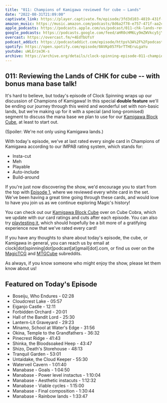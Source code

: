 ```yaml
---
title: "011: Champions of Kamigawa reviewed for cube — Lands"
date: "2022-08-31T21:09:00"
captivate_link: https://player.captivate.fm/episode/3fd3d103-4819-431f-a3e8-0604cc6bcb78
amazon_music: https://music.amazon.com/podcasts/8d6a2f78-e757-471f-aa2c-47afe84c72db/episodes/e8a892e5-61c7-4e95-96ff-ef2932f8f0b1/clock-spinning-011-chk-lands-review-champions-of-kamigawa
apple_podcasts: https://podcasts.apple.com/us/podcast/011-chk-lands-review-champions-of-kamigawa/id1611106302?i=1000578004886
google_podcasts: https://podcasts.google.com/feed/aHR0cHM6Ly9mZWVkcy5jYXB0aXZhdGUuZm0vY2xvY2stc3Bpbm5pbmcv/episode/M2ZkM2QxMDMtNDgxOS00MzFmLWEzZTgtMDYwNGNjNmJjYjc4?sa=X&ved=0CAUQkfYCahcKEwjI3Y3dg_P5AhUAAAAAHQAAAAAQAQ
overcast: https://overcast.fm/+4EdTbUfsY
podcast_addict: https://podcastaddict.com/episode/https%3A%2F%2Fpodcasts.captivate.fm%2Fmedia%2F7bdf7a39-32fd-4c87-b32e-05404be7ef6a%2FClock-20Spinning-20Episode-20011-20-20Champions-20of-20Kamigawa-converted.mp3&podcastId=3861161
spotify: https://open.spotify.com/episode/0AVKp057FbrTTHEruLgaYu
youtube: uWLErze3K-s
archive: https://archive.org/details/clock-spinning-episode-011-champions-of-kamigawa-lands
---
```



## 011: Reviewing the Lands of CHK for cube -- with bonus mana base talk!

It's hard to believe, but today's episode of Clock Spinning wraps up our discussion of Champions of Kamigawa! In this special **double feature** we'll be ending our journey through this weird and wonderful set with non-basic lands, but we're making up for it with a special (and long-promised) segment to discuss the mana base we plan to use for our [Kamigawa Block Cube](https://cubecobra.com/cube/overview/clock-spinning-chk), at least to start out.

(Spoiler: We're not only using Kamigawa lands.)

With today's episode, we've at last rated every single card in Champions of Kamigawa according to our IMPAB rating system, which stands for:

 - Insta-cut
 - Meh
 - Playable
 - Auto-include
 - Build-around

If you're just now discovering the show, we'd encourage you to start from the top with [Episode 1](https://clockspinning.com/episode-1-white-champions-of-kamigawa/), where we reviewed every white card in the set. We've been having a great time going through these cards, and would love to have you join us as we continue exploring Magic's history!

You can check out our [Kamigawa Block Cube](https://cubecobra.com/cube/overview/clock-spinning-chk) over on Cube Cobra, which we update with our card ratings and cuts after each episode. You can also try [playtesting it](https://cubecobra.com/cube/playtest/clock-spinning-chk), which should hopefully be a bit more of a gratifying experience now that we've rated every card!

If you have any thoughts to share about today's episode, the cube, or Kamigawa in general, you can reach us by email at clock[dot]spinning[dot]podcast[at]gmail[dot].com, or find us over on the [MagicTCG](https://www.reddit.com/r/magicTCG/) and [MTGCube](https://www.reddit.com/r/mtgcube/) subreddits.

As always, if you know someone who might enjoy the show, please let them know about us!

## Featured on Today's Episode

* Boseiju, Who Endures - 02:28
* Cloudcrest Lake - 05:57
* Eiganjo Castle - 12:11
* Forbidden Orchard - 20:01
* Hall of the Bandit Lord - 25:30
* Lantern-Lit Graveyard - 29:23
* Minamo, School at Water's Edge - 31:56
* Okina, Temple to the Grandfathers - 36:32
* Pinecrest Ridge - 41:43
* Shinka, the Bloodsoaked Heep - 43:47
* Shizo, Death's Storehouse - 48:13
* Tranquil Garden - 53:01
* Untaidake, the Cloud Keeper - 55:30
* Waterveil Cavern - 1:01:40
* Manabase - Goals - 1:04:50
* Manabase - Power level instactus - 1:10:04
* Manabase - Aesthetic instacuts - 1:12:32
* Manabase - Viable cycles - 1:15:00
* Manabase - Final composition - 1:30:44
* Manabase - Rainbow lands - 1:33:47
